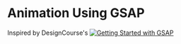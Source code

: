 # Animation Using GSAP

Inspired by DesignCourse's
[![Getting Started with GSAP](http://img.youtube.com/vi/eY4sXczY5AQ.jpg)](https://www.youtube.com/watch?v=eY4sXczY5AQ)
